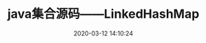 ---
title: java集合源码——LinkedHashMap
date: 2020-03-12 14:10:24
tags: [java, source code]
copyright: true
categories: java
---